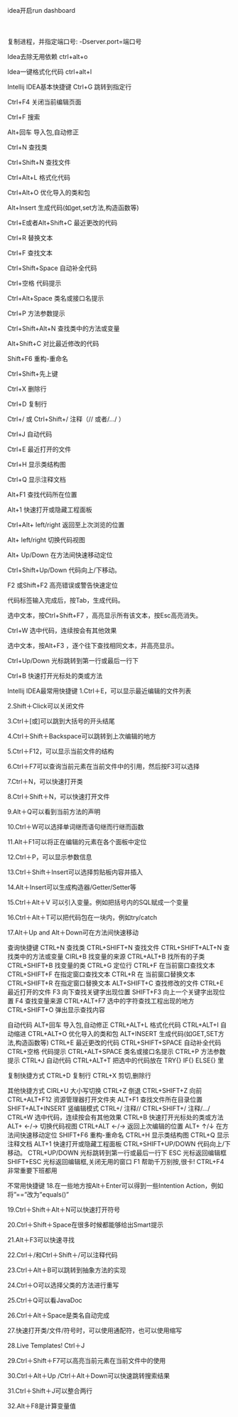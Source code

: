 idea开启run dashboard
<component name="RunDashboard">
	<option name="configurationTypes">
	  <set>
	    <option value="SpringBootApplicationConfigurationType" />
	  </set>
	</option>
	<option name="ruleStates">
	  <list>
	    <RuleState>
	      <option name="name" value="ConfigurationTypeDashboardGroupingRule" />
	    </RuleState>
	    <RuleState>
	      <option name="name" value="StatusDashboardGroupingRule" />
	    </RuleState>
	  </list>
	</option>
</component>

复制进程，并指定端口号:
-Dserver.port=端口号

Idea去除无用依赖
ctrl+alt+o

Idea一键格式化代码
ctrl+alt+l


Intellij IDEA基本快捷键
Ctrl+G 跳转到指定行

Ctrl+F4 关闭当前编辑页面

Ctrl+F 搜索

Alt+回车 导入包,自动修正

Ctrl+N 查找类

Ctrl+Shift+N 查找文件

Ctrl+Alt+L 格式化代码

Ctrl+Alt+O 优化导入的类和包

Alt+Insert 生成代码(如get,set方法,构造函数等)

Ctrl+E或者Alt+Shift+C 最近更改的代码

Ctrl+R 替换文本

Ctrl+F 查找文本

Ctrl+Shift+Space 自动补全代码

Ctrl+空格 代码提示

Ctrl+Alt+Space 类名或接口名提示

Ctrl+P 方法参数提示

Ctrl+Shift+Alt+N 查找类中的方法或变量

Alt+Shift+C 对比最近修改的代码

Shift+F6 重构-重命名

Ctrl+Shift+先上键

Ctrl+X 删除行

Ctrl+D 复制行

Ctrl+/ 或 Ctrl+Shift+/ 注释（// 或者/…/ ）

Ctrl+J 自动代码

Ctrl+E 最近打开的文件

Ctrl+H 显示类结构图

Ctrl+Q 显示注释文档

Alt+F1 查找代码所在位置

Alt+1 快速打开或隐藏工程面板

Ctrl+Alt+ left/right 返回至上次浏览的位置

Alt+ left/right 切换代码视图

Alt+ Up/Down 在方法间快速移动定位

Ctrl+Shift+Up/Down 代码向上/下移动。

F2 或Shift+F2 高亮错误或警告快速定位

代码标签输入完成后，按Tab，生成代码。

选中文本，按Ctrl+Shift+F7 ，高亮显示所有该文本，按Esc高亮消失。

Ctrl+W 选中代码，连续按会有其他效果

选中文本，按Alt+F3 ，逐个往下查找相同文本，并高亮显示。

Ctrl+Up/Down 光标跳转到第一行或最后一行下

Ctrl+B 快速打开光标处的类或方法

Intellij IDEA最常用快捷键
1.Ctrl＋E，可以显示最近编辑的文件列表

2.Shift＋Click可以关闭文件

3.Ctrl＋[或]可以跳到大括号的开头结尾

4.Ctrl＋Shift＋Backspace可以跳转到上次编辑的地方

5.Ctrl＋F12，可以显示当前文件的结构

6.Ctrl＋F7可以查询当前元素在当前文件中的引用，然后按F3可以选择

7.Ctrl＋N，可以快速打开类

8.Ctrl＋Shift＋N，可以快速打开文件

9.Alt＋Q可以看到当前方法的声明

10.Ctrl＋W可以选择单词继而语句继而行继而函数

11.Alt＋F1可以将正在编辑的元素在各个面板中定位

12.Ctrl＋P，可以显示参数信息

13.Ctrl＋Shift＋Insert可以选择剪贴板内容并插入

14.Alt＋Insert可以生成构造器/Getter/Setter等

15.Ctrl＋Alt＋V 可以引入变量。例如把括号内的SQL赋成一个变量

16.Ctrl＋Alt＋T可以把代码包在一块内，例如try/catch

17.Alt＋Up and Alt＋Down可在方法间快速移动

查询快捷键
CTRL+N 查找类
CTRL+SHIFT+N 查找文件
CTRL+SHIFT+ALT+N 查找类中的方法或变量
CIRL+B 找变量的来源
CTRL+ALT+B 找所有的子类
CTRL+SHIFT+B 找变量的类
CTRL+G 定位行
CTRL+F 在当前窗口查找文本
CTRL+SHIFT+F 在指定窗口查找文本
CTRL+R 在 当前窗口替换文本
CTRL+SHIFT+R 在指定窗口替换文本
ALT+SHIFT+C 查找修改的文件
CTRL+E 最近打开的文件
F3 向下查找关键字出现位置
SHIFT+F3 向上一个关键字出现位置
F4 查找变量来源
CTRL+ALT+F7 选中的字符查找工程出现的地方
CTRL+SHIFT+O 弹出显示查找内容

自动代码
ALT+回车 导入包,自动修正
CTRL+ALT+L 格式化代码
CTRL+ALT+I 自动缩进
CTRL+ALT+O 优化导入的类和包
ALT+INSERT 生成代码(如GET,SET方法,构造函数等)
CTRL+E 最近更改的代码
CTRL+SHIFT+SPACE 自动补全代码
CTRL+空格 代码提示
CTRL+ALT+SPACE 类名或接口名提示
CTRL+P 方法参数提示
CTRL+J 自动代码
CTRL+ALT+T 把选中的代码放在 TRY{} IF{} ELSE{} 里

复制快捷方式
CTRL+D 复制行
CTRL+X 剪切,删除行

其他快捷方式
CIRL+U 大小写切换
CTRL+Z 倒退
CTRL+SHIFT+Z 向前
CTRL+ALT+F12 资源管理器打开文件夹
ALT+F1 查找文件所在目录位置
SHIFT+ALT+INSERT 竖编辑模式
CTRL+/ 注释//
CTRL+SHIFT+/ 注释/…/
CTRL+W 选中代码，连续按会有其他效果
CTRL+B 快速打开光标处的类或方法
ALT+ ←/→ 切换代码视图
CTRL+ALT ←/→ 返回上次编辑的位置
ALT+ ↑/↓ 在方法间快速移动定位
SHIFT+F6 重构-重命名
CTRL+H 显示类结构图
CTRL+Q 显示注释文档
ALT+1 快速打开或隐藏工程面板
CTRL+SHIFT+UP/DOWN 代码向上/下移动。
CTRL+UP/DOWN 光标跳转到第一行或最后一行下
ESC 光标返回编辑框
SHIFT+ESC 光标返回编辑框,关闭无用的窗口
F1 帮助千万别按,很卡!
CTRL+F4 非常重要下班都用

不常用快捷键
18.在一些地方按Alt＋Enter可以得到一些Intention Action，例如将”==”改为”equals()”

19.Ctrl＋Shift＋Alt＋N可以快速打开符号

20.Ctrl＋Shift＋Space在很多时候都能够给出Smart提示

21.Alt＋F3可以快速寻找

22.Ctrl＋/和Ctrl＋Shift＋/可以注释代码

23.Ctrl＋Alt＋B可以跳转到抽象方法的实现

24.Ctrl＋O可以选择父类的方法进行重写

25.Ctrl＋Q可以看JavaDoc

26.Ctrl＋Alt＋Space是类名自动完成

27.快速打开类/文件/符号时，可以使用通配符，也可以使用缩写

28.Live Templates! Ctrl＋J

29.Ctrl＋Shift＋F7可以高亮当前元素在当前文件中的使用

30.Ctrl＋Alt＋Up /Ctrl＋Alt＋Down可以快速跳转搜索结果

31.Ctrl＋Shift＋J可以整合两行

32.Alt＋F8是计算变量值